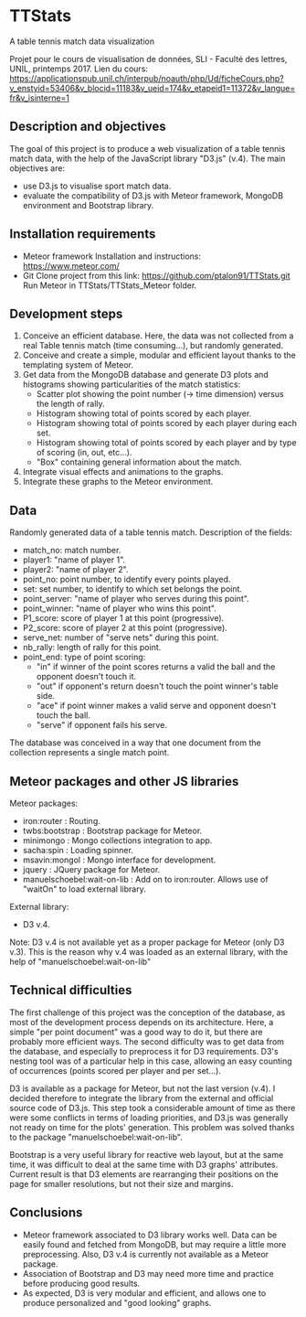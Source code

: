 # TTStats
A table tennis match data visualization

Projet pour le cours de visualisation de données, SLI - Faculté des lettres, UNIL, printemps 2017.
Lien du cours: https://applicationspub.unil.ch/interpub/noauth/php/Ud/ficheCours.php?v_enstyid=53406&v_blocid=11183&v_ueid=174&v_etapeid1=11372&v_langue=fr&v_isinterne=1

## Description and objectives
The goal of this project is to produce a web visualization of a table tennis match data, with the help of the JavaScript library "D3.js" (v.4). The main objectives are: 

  * use D3.js to visualise sport match data.
  * evaluate the compatibility of D3.js with Meteor framework, MongoDB environment and Bootstrap library.

## Installation requirements
- Meteor framework
Installation and instructions: https://www.meteor.com/
- Git
Clone project from this link: https://github.com/ptalon91/TTStats.git
Run Meteor in TTStats/TTStats_Meteor folder.

## Development steps

1. Conceive an efficient database. Here, the data was not collected from a real Table tennis match (time consuming...), but randomly generated.
2. Conceive and create a simple, modular and efficient layout thanks to the templating system of Meteor.
3. Get data from the MongoDB database and generate D3 plots and histograms showing particularities of the match statistics:
	* Scatter plot showing the point number (-> time dimension) versus the length of rally.
	* Histogram showing total of points scored by each player.
	* Histogram showing total of points scored by each player during each set.
	* Histogram showing total of points scored by each player and by type of scoring (in, out, etc...).
	* "Box" containing general information about the match.
4. Integrate visual effects and animations to the graphs.
5. Integrate these graphs to the Meteor environment.

## Data
Randomly generated data of a table tennis match. 
Description of the fields:
* match_no: match number.
* player1: "name of player 1".
* player2: "name of player 2".
* point_no: point number, to identify every points played.
* set: set number, to identify to which set belongs the point.
* point_server: "name of player who serves during this point".
* point_winner: "name of player who wins this point".
* P1_score: score of player 1 at this point (progressive).
* P2_score: score of player 2 at this point (progressive).
* serve_net: number of "serve nets" during this point.
* nb_rally: length of rally for this point.
* point_end: type of point scoring:
	* "in" if winner of the point scores returns a valid the ball and the opponent doesn't touch it.
	* "out" if opponent's return doesn't touch the point winner's table side.
	* "ace" if point winner makes a valid serve and opponent doesn't touch the ball.
	* "serve" if opponent fails his serve.

The database was conceived in a way that one document from the collection represents a single match point.

## Meteor packages and other JS libraries
Meteor packages:
- iron:router : Routing.
- twbs:bootstrap : Bootstrap package for Meteor.
- minimongo : Mongo collections integration to app.
- sacha:spin : Loading spinner.
- msavin:mongol : Mongo interface for development.
- jquery : JQuery package for Meteor.
- manuelschoebel:wait-on-lib : Add on to iron:router. Allows use of "waitOn" to load external library.

External library:
- D3 v.4. 

Note: D3 v.4 is not available yet as a proper package for Meteor (only D3 v.3). This is the reason why v.4 was loaded as an external library, with the help of "manuelschoebel:wait-on-lib"

## Technical difficulties
The first challenge of this project was the conception of the database, as most of the development process depends on its architecture. Here, a simple "per point document" was a good way to do it, but there are probably more efficient ways. The second difficulty was to get data from the database, and especially to preprocess it for D3 requirements. D3's nesting tool was of a particular help in this case, allowing an easy counting of occurrences (points scored per player and per set...).

D3 is available as a package for Meteor, but not the last version (v.4). I decided therefore to integrate the library from the external and official source code of D3.js. This step took a considerable amount of time as there were some conflicts in terms of loading priorities, and D3.js was generally not ready on time for the plots' generation. This problem was solved thanks to the package "manuelschoebel:wait-on-lib".

Bootstrap is a very useful library for reactive web layout, but at the same time, it was difficult to deal at the same time with D3 graphs' attributes. Current result is that D3 elements are rearranging their positions on the page for smaller resolutions, but not their size and margins.

## Conclusions
* Meteor framework associated to D3 library works well. Data can be easily found and fetched from MongoDB, but may require a little more preprocessing. Also, D3 v.4 is currently not available as a Meteor package.
* Association of Bootstrap and D3 may need more time and practice before producing good results.
* As expected, D3 is very modular and efficient, and allows one to produce personalized and "good looking" graphs.
